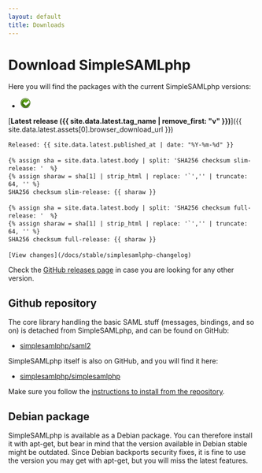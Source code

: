 ```yaml
---
layout: default
title: Downloads
---
```


# Download SimpleSAMLphp

Here you will find the packages with the current SimpleSAMLphp versions:

* <img class="icon" src="/res/icons/completed.png" alt="stable">
[**Latest release ({{ site.data.latest.tag_name | remove_first: "v" }})**]({{ site.data.latest.assets[0].browser_download_url }})

    Released: {{ site.data.latest.published_at | date: "%Y-%m-%d" }}

    {% assign sha = site.data.latest.body | split: 'SHA256 checksum slim-release: '  %}
    {% assign sharaw = sha[1] | strip_html | replace: '`','' | truncate: 64, '' %}
    SHA256 checksum slim-release: {{ sharaw }}

    {% assign sha = site.data.latest.body | split: 'SHA256 checksum full-release: '  %}
    {% assign sharaw = sha[1] | strip_html | replace: '`','' | truncate: 64, '' %}
    SHA256 checksum full-release: {{ sharaw }}

    [View changes](/docs/stable/simplesamlphp-changelog)

Check the [GitHub releases page](https://github.com/simplesamlphp/simplesamlphp/releases)
in case you are looking for any other version.

## Github repository

The core library handling the basic SAML stuff (messages, bindings, and so on) is
detached from SimpleSAMLphp, and can be found on GitHub:

* [simplesamlphp/saml2](https://github.com/simplesamlphp/saml2)

SimpleSAMLphp itself is also on GitHub, and you will find it here:

* [simplesamlphp/simplesamlphp](https://github.com/simplesamlphp/simplesamlphp)

Make sure you follow the
[instructions to install from the repository](https://simplesamlphp.org/docs/devel/simplesamlphp-install-repo.html).

## Debian package

SimpleSAMLphp is available as a Debian package. You can therefore install it with apt-get,
but bear in mind that the version available in Debian stable might be outdated. Since Debian
backports security fixes, it is fine to use the version you may get with apt-get, but you will
miss the latest features.
